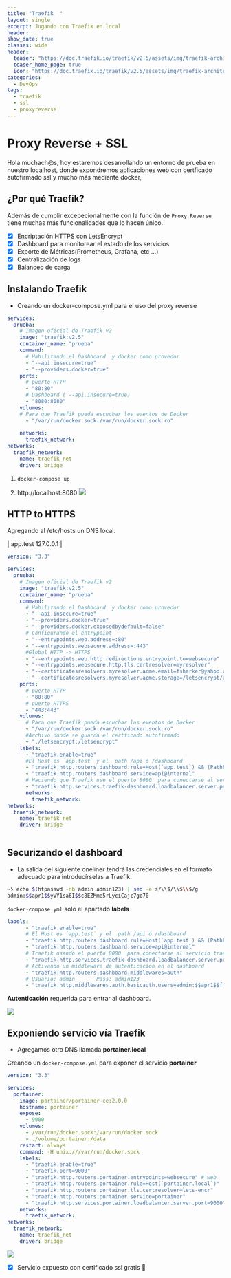 ```yaml
---
title: "Traefik  "
layout: single
excerpt: Jugando con Traefik en local
header:
show_date: true
classes: wide
header:
  teaser: "https://doc.traefik.io/traefik/v2.5/assets/img/traefik-architecture.png"
  teaser_home_page: true
  icon: "https://doc.traefik.io/traefik/v2.5/assets/img/traefik-architecture.png"
categories:
  - DevOps
tags:
  - traefik
  - ssl
  - proxyreverse
---
```


# Proxy Reverse + SSL

Hola muchach@s, hoy estaremos desarrollando un entorno de prueba en nuestro localhost, donde expondremos aplicaciones web con certficado autofirmado  ssl y mucho más mediante docker,

## ¿Por qué Traefik?

Además de cumplir excepecionalmente con la función de `Proxy Reverse` tiene muchas más funcionalidades que lo hacen único.

- [x] Encriptación HTTPS con LetsEncrypt
- [x] Dashboard para monitorear el estado de los servicios
- [x] Exporte de Métricas(Prometheus, Grafana, etc ...)
- [x] Centralización de logs
- [x] Balanceo de carga

## Instalando Traefik

- Creando un docker-compose.yml para el uso del proxy reverse
```yaml
services:
  prueba:
    # Imagen oficial de Traefik v2 
    image: "traefik:v2.5" 
    container_name: "prueba" 
    command: 
      # Habilitando el Dashboard  y docker como provedor 
      - "--api.insecure=true" 
      - "--providers.docker=true" 
    ports: 
      # puerto HTTP  
      - "80:80"
      # Dashboard ( --api.insecure=true)         
      - "8080:8080"               
    volumes:  
    # Para que Traefik pueda escuchar los eventos de Docker   
      - "/var/run/docker.sock:/var/run/docker.sock:ro"  
      
    networks:
      traefik_network:
networks:
  traefik_network:
    name: traefik_net
    driver: bridge 
```

1. `docker-compose up` 

2. http://localhost:8080
    ![](/assets/images/Traefik/1.png)

## HTTP to HTTPS 

Agregando al /etc/hosts un DNS local.

| app.test             127.0.0.1 |

```yaml
version: "3.3"

services:
  prueba:
    # Imagen oficial de Traefik v2 
    image: "traefik:v2.5" 
    container_name: "prueba" 
    command: 
      # Habilitando el Dashboard  y docker como provedor 
      - "--api.insecure=true" 
      - "--providers.docker=true"
      - "--providers.docker.exposedbydefault=false"
      # Configurando el entrypoint
      - "--entrypoints.web.address=:80"
      - "--entrypoints.websecure.address=:443" 
      #Global HTTP -> HTTPS
      - "--entrypoints.web.http.redirections.entrypoint.to=websecure"
      - "--entrypoints.websecure.http.tls.certresolver=myresolver"
      - "--certificatesresolvers.myresolver.acme.email=fsharker@yahoo.com"
      - "--certificatesresolvers.myresolver.acme.storage=/letsencrypt/acme.json"
    ports: 
      # puerto HTTP  
      - "80:80"
      # puerto HTTPS
      - "443:443"               
    volumes:  
      # Para que Traefik pueda escuchar los eventos de Docker   
      - "/var/run/docker.sock:/var/run/docker.sock:ro"
      #Archivo donde se guarda el certficado autofirmado
      - "./letsencrypt:/letsencrypt"  
    labels:
      - "traefik.enable=true"
      #El Host es `app.test` y el  path /api ó /dashboard
      - "traefik.http.routers.dashboard.rule=Host(`app.test`) && (PathPrefix(`/api`) || PathPrefix(`/dashboard`))"
      - "traefik.http.routers.dashboard.service=api@internal"
      # Haciendo que Traefik use el puerto 8080  para conectarse al servicio traefik-dashboard
      - "traefik.http.services.traefik-dashboard.loadbalancer.server.port=8080"
      networks:
      	traefik_network:
networks:
  traefik_network:
    name: traefik_net
    driver: bridge
    
```



## Securizando el dashboard

- La salida del siguiente oneliner tendrá las credenciales en el formato adecuado para introducírselas a Traefik.

```bash
~❯ echo $(htpasswd -nb admin admin123) | sed -e s/\\$/\\$\\$/g 
admin:$$apr1$$yVY1sa6I$$c8EZMme5rLyciCajc7go70
```

`docker-compose.yml` solo el apartado **labels**

```yaml
labels:
      - "traefik.enable=true"
      # El Host es `app.test` y el  path /api ó /dashboard
      - "traefik.http.routers.dashboard.rule=Host(`app.test`) && (PathPrefix(`/api`) || PathPrefix(`/dashboard`))"
      - "traefik.http.routers.dashboard.service=api@internal"
      # Traefik usando el puerto 8080  para conectarse al servicio traefik-dashboard
      - "traefik.http.services.traefik-dashboard.loadbalancer.server.port=8080"
      # Activando un middleware de autenticacion en el dashboard
      - "traefik.http.routers.dashboard.middlewares=auth"
      # Usuario: admin       Pass: admin123 
      - "traefik.http.middlewares.auth.basicauth.users=admin:$$apr1$$fjz0ths4$$zrsJUrpO2yEO4mahrl1qS0"
```

**Autenticación** requerida para entrar al dashboard.

![](/assets/images/Traefik/2.png)

## Exponiendo servicio vía Traefik

- Agregamos otro DNS llamada **portainer.local**

Creando un `docker-compose.yml` para exponer el servicio **portainer** 

```yaml
version: "3.3"

services:
  portainer:
    image: portainer/portainer-ce:2.0.0
    hostname: portainer
    expose:
      - 9000
    volumes:
      - /var/run/docker.sock:/var/run/docker.sock
      - ./volume/portainer:/data
    restart: always
    command: -H unix:///var/run/docker.sock
    labels:
      - "traefik.enable=true"
      - "traefik.port=9000"
      - "traefik.http.routers.portainer.entrypoints=websecure" # web
      - "traefik.http.routers.portainer.rule=Host(`portainer.local`)"
      - "traefik.http.routers.portainer.tls.certresolver=lets-encr"
      - "traefik.http.routers.portainer.service=portainer"
      - "traefik.http.services.portainer.loadbalancer.server.port=9000"
    networks:
      traefik_network:
networks:
  traefik_network:
    name: traefik_net
    driver: bridge
```

![](/assets/images/Traefik/3.png)

- [x] Servicio expuesto con certificado ssl gratis 🚀
